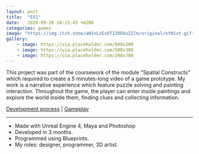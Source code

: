 ```yaml
---
layout: post
title:  "EX1"
date:   2020-09-28 18:15:43 +0200
categories: games
image: "https://img.itch.zone/aW1nLzExOTI2ODUuZ2lm/original/etN1vt.gif"
gallery: 
    - image: https://via.placeholder.com/600x300
    - image: https://via.placeholder.com/500x300
    - image: https://via.placeholder.com/200x700
---
```


This project was part of the coursework of the module "Spatial Constructs" which required to create a 5 minutes-long video of a game prototype. My work is a narrative experience which feature puzzle solving and painting interaction. Throughout the game, the player can enter inside paintings and explore the world inside them, finding clues and collecting information.  

[Development process](https://drive.google.com/open?id=1JhC_emaToITar2NnVxOH4VNfcK7GaOax) |
[Gameplay](https://www.youtube.com/embed/DcB6w8BZGmg)

----

- Made with Unreal Engine 4, Maya and Photoshop
- Developed in 3 months.
- Programmed using Blueprints.
- My roles: designer, programmer, 3D artist.
